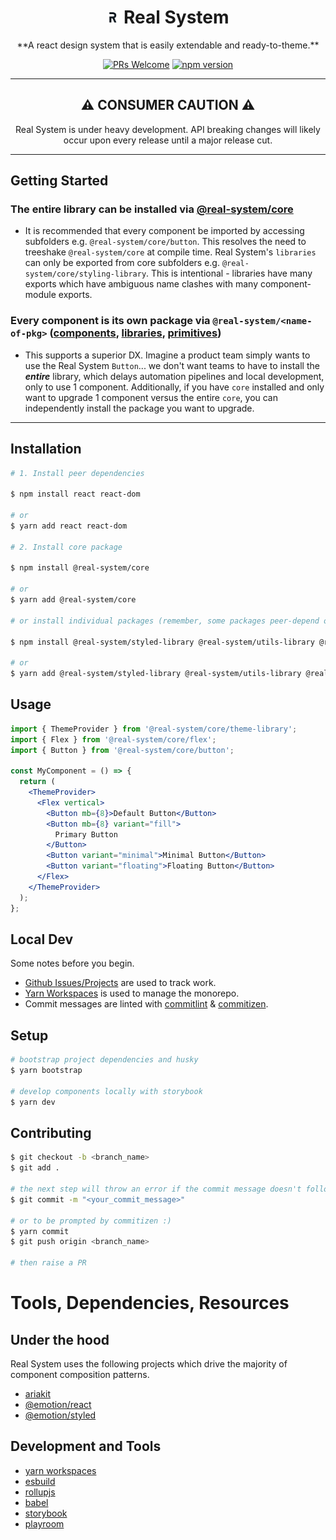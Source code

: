 <h1 align="center"><img src="assets/rs-icon.png" width="20px"  /> Real System</h1>

<p align="center">**A react design system that is easily extendable and ready-to-theme.**</p>

<p align="center">
<a href="http://makeapullrequest.com"><img src="https://img.shields.io/badge/PRs-welcome-brightgreen.svg?style=flat-square" alt="PRs Welcome" /></a> <a href="https://www.npmjs.com/package/@real-system/core"><img src="https://badgen.net/npm/v/@real-system/core?label=@realsystem/core&color=blue" alt="npm version" height="18"/></a>
</p>

---

<h2 align="center">⚠️ CONSUMER CAUTION ⚠️</h2>

<p align="center">Real System is under heavy development. API breaking changes will likely occur upon every release until a major release cut.</p>

---

## Getting Started

### **The entire library can be installed via [@real-system/core](packages/core)**

- It is recommended that every component be imported by accessing subfolders e.g. `@real-system/core/button`. This resolves the need to treeshake `@real-system/core` at compile time. Real System's `libraries` can only be exported from core subfolders e.g. `@real-system/core/styling-library`. This is intentional - libraries have many exports which have ambiguous name clashes with many component-module exports.

### **Every component is its own package via `@real-system/<name-of-pkg>`** ([components](packages/components), [libraries](packages/libraries), [primitives](packages/primitives))

- This supports a superior DX. Imagine a product team simply wants to use the Real System `Button`... we don't want teams to have to install the **_entire_** library, which delays automation pipelines and local development, only to use 1 component. Additionally, if you have `core` installed and only want to upgrade 1 component versus the entire `core`, you can independently install the package you want to upgrade.

<hr />

## Installation


```sh
# 1. Install peer dependencies

$ npm install react react-dom

# or
$ yarn add react react-dom

# 2. Install core package

$ npm install @real-system/core

# or
$ yarn add @real-system/core

# or install individual packages (remember, some packages peer-depend on other real system packages)

$ npm install @real-system/styled-library @real-system/utils-library @real-system/button

# or
$ yarn add @real-system/styled-library @real-system/utils-library @real-system/button
```

## Usage

```jsx
import { ThemeProvider } from '@real-system/core/theme-library';
import { Flex } from '@real-system/core/flex';
import { Button } from '@real-system/core/button';

const MyComponent = () => {
  return (
    <ThemeProvider>
      <Flex vertical>
        <Button mb={8}>Default Button</Button>
        <Button mb={8} variant="fill">
          Primary Button
        </Button>
        <Button variant="minimal">Minimal Button</Button>
        <Button variant="floating">Floating Button</Button>
      </Flex>
    </ThemeProvider>
  );
};
```

## Local Dev

Some notes before you begin.

- [Github Issues/Projects](https://github.com/bigwoof91/real-system/issues) are used to track work.
- [Yarn Workspaces](https://yarnpkg.com/features/workspaces) is used to manage the monorepo.
- Commit messages are linted with [commitlint](https://commitlint.js.org/#/) & [commitizen](https://commitizen-tools.github.io/commitizen/).

## Setup

```bash
# bootstrap project dependencies and husky
$ yarn bootstrap

# develop components locally with storybook
$ yarn dev
```

## Contributing

```bash
$ git checkout -b <branch_name>
$ git add .

# the next step will throw an error if the commit message doesn't follow conventional-changelog standards: https://github.com/conventional-changelog/commitlint/tree/master/@commitlint/config-conventional
$ git commit -m "<your_commit_message>"

# or to be prompted by commitizen :)
$ yarn commit
$ git push origin <branch_name>

# then raise a PR
```

# Tools, Dependencies, Resources

## Under the hood

Real System uses the following projects which drive the majority of component composition patterns.

- [ariakit](https://github.com/ariakit/ariakit)
- [@emotion/react](https://emotion.sh/docs/@emotion/react)
- [@emotion/styled](https://emotion.sh/docs/@emotion/styled)

## Development and Tools

- [yarn workspaces](https://yarnpkg.com/features/workspaces)
- [esbuild](https://esbuild.github.io/)
- [rollupjs](https://rollupjs.org/guide/en/)
- [babel](https://babeljs.io/)
- [storybook](https://storybook.js.org/)
- [playroom](https://github.com/seek-oss/playroom)
